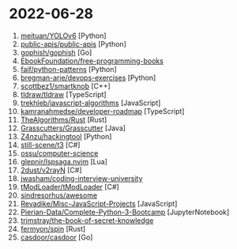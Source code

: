 # 2022-06-28

1. [meituan/YOLOv6](https://github.com/meituan/YOLOv6 "YOLOv6: a single-stage object detection framework dedicated to industrial applications.") [Python]
2. [public-apis/public-apis](https://github.com/public-apis/public-apis "A collective list of free APIs") [Python]
3. [gophish/gophish](https://github.com/gophish/gophish "Open-Source Phishing Toolkit") [Go]
4. [EbookFoundation/free-programming-books](https://github.com/EbookFoundation/free-programming-books "📚 Freely available programming books") 
5. [faif/python-patterns](https://github.com/faif/python-patterns "A collection of design patterns/idioms in Python") [Python]
6. [bregman-arie/devops-exercises](https://github.com/bregman-arie/devops-exercises "Linux, Jenkins, AWS, SRE, Prometheus, Docker, Python, Ansible, Git, Kubernetes, Terraform, OpenStack, SQL, NoSQL, Azure, GCP, DNS, Elastic, Network, Virtualization. DevOps Interview Questions") [Python]
7. [scottbez1/smartknob](https://github.com/scottbez1/smartknob "Haptic input knob with software-defined endstops and virtual detents") [C++]
8. [tldraw/tldraw](https://github.com/tldraw/tldraw "A tiny little drawing app.") [TypeScript]
9. [trekhleb/javascript-algorithms](https://github.com/trekhleb/javascript-algorithms "📝 Algorithms and data structures implemented in JavaScript with explanations and links to further readings") [JavaScript]
10. [kamranahmedse/developer-roadmap](https://github.com/kamranahmedse/developer-roadmap "Roadmap to becoming a developer in 2022") [TypeScript]
11. [TheAlgorithms/Rust](https://github.com/TheAlgorithms/Rust "All Algorithms implemented in Rust") [Rust]
12. [Grasscutters/Grasscutter](https://github.com/Grasscutters/Grasscutter "A server software reimplementation for a certain anime game.") [Java]
13. [Z4nzu/hackingtool](https://github.com/Z4nzu/hackingtool "ALL IN ONE Hacking Tool For Hackers") [Python]
14. [still-scene/t3](https://github.com/still-scene/t3 "Tooll 3 is an open source software to create realtime motion graphics.") [C#]
15. [ossu/computer-science](https://github.com/ossu/computer-science "🎓 Path to a free self-taught education in Computer Science!") 
16. [glepnir/lspsaga.nvim](https://github.com/glepnir/lspsaga.nvim "neovim lsp plugin") [Lua]
17. [2dust/v2rayN](https://github.com/2dust/v2rayN "A V2Ray client for Windows, support Xray core and v2fly core") [C#]
18. [jwasham/coding-interview-university](https://github.com/jwasham/coding-interview-university "A complete computer science study plan to become a software engineer.") 
19. [tModLoader/tModLoader](https://github.com/tModLoader/tModLoader "A mod to make and play Terraria mods. Supports Terraria 1.4 (and earlier) installations") [C#]
20. [sindresorhus/awesome](https://github.com/sindresorhus/awesome "😎 Awesome lists about all kinds of interesting topics") 
21. [Revadike/Misc-JavaScript-Projects](https://github.com/Revadike/Misc-JavaScript-Projects "Userscripts that don't require a separate repository") [JavaScript]
22. [Pierian-Data/Complete-Python-3-Bootcamp](https://github.com/Pierian-Data/Complete-Python-3-Bootcamp "Course Files for Complete Python 3 Bootcamp Course on Udemy") [JupyterNotebook]
23. [trimstray/the-book-of-secret-knowledge](https://github.com/trimstray/the-book-of-secret-knowledge "A collection of inspiring lists, manuals, cheatsheets, blogs, hacks, one-liners, cli/web tools and more.") 
24. [fermyon/spin](https://github.com/fermyon/spin "Spin is an open source framework for building and running fast, secure, and composable cloud microservices with WebAssembly") [Rust]
25. [casdoor/casdoor](https://github.com/casdoor/casdoor "An Identity and Access Management (IAM) / Single-Sign-On (SSO) platform with web UI supporting OAuth 2.0, OIDC, SAML and CAS, QQ group: 645200447") [Go]
